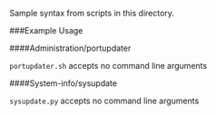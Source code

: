 Sample syntax from scripts in this directory.

###Example Usage

####Administration/portupdater

`portupdater.sh` accepts no command line arguments

####System-info/sysupdate

`sysupdate.py` accepts no command line arguments
